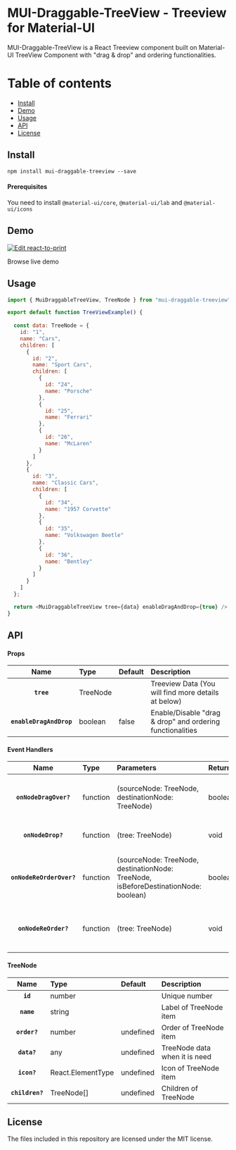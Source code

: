 # MUI-Draggable-TreeView - Treeview for Material-UI
MUI-Draggable-TreeView is a React Treeview component built on Material-UI TreeView Component with "drag & drop" and ordering functionalities.

# Table of contents
* [Install](#install)
* [Demo](#demo)
* [Usage](#usage)
* [API](#api)
* [License](#license)

## Install

`npm install mui-draggable-treeview --save`

#### Prerequisites

You need to install `@material-ui/core`, `@material-ui/lab` and `@material-ui/icons`

## Demo
[![Edit react-to-print](https://codesandbox.io/static/img/play-codesandbox.svg)](https://codesandbox.io/s/mui-draggable-treeview-uqm76)

Browse live demo

## Usage

```js
import { MuiDraggableTreeView, TreeNode } from "mui-draggable-treeview";

export default function TreeViewExample() {
  
  const data: TreeNode = {
    id: "1",
    name: "Cars",
    children: [
      {
        id: "2",
        name: "Sport Cars",
        children: [
          {
            id: "24",
            name: "Porsche"
          },
          {
            id: "25",
            name: "Ferrari"
          },
          {
            id: "26",
            name: "McLaren"
          }
        ]
      },
      {
        id: "3",
        name: "Classic Cars",
        children: [
          {
            id: "34",
            name: "1957 Corvette"
          },
          {
            id: "35",
            name: "Volkswagen Beetle"
          },
          {
            id: "36",
            name: "Bentley"
          }
        ]
      }
    ]
  };

  return <MuiDraggableTreeView tree={data} enableDragAndDrop={true} />;
}
```
## API

#### Props
|Name|Type|Default|Description
|:--:|:--|:---|:-----|
|**`tree`**|TreeNode||Treeview Data (You will find more details at below)
|**`enableDragAndDrop`**|boolean|false|Enable/Disable "drag & drop" and ordering functionalities

#### Event Handlers
|Name|Type|Parameters|ReturnType|Description
|:--:|:---|:----|:--|:-----|
|**`onNodeDragOver?`**|function|(sourceNode: TreeNode, destinationNode: TreeNode)|boolean|Gives control to allow drag over for a destination node. To allow drag over, return true
|**`onNodeDrop?`**|function|(tree: TreeNode)|void|Event handler after drop on a Node that passes updated tree data
|**`onNodeReOrderOver?`**|function|(sourceNode: TreeNode, destinationNode: TreeNode, isBeforeDestinationNode: boolean)|boolean|Gives control to allow reorder before or after destination node with isBeforeDestinationNode parameter. To allow reordering, return true
|**`onNodeReOrder?`**|function|(tree: TreeNode)|void|Event handler after reordering before or after destination Node that passes updated tree data

#### TreeNode
|Name|Type|Default|Description
|:--:|:--|:-----|:-----|
|**`id`**|number||Unique number
|**`name`**|string||Label of TreeNode item
|**`order?`**|number|undefined|Order of TreeNode item
|**`data?`**|any|undefined|TreeNode data when it is need
|**`icon?`**|React.ElementType<SvgIconProps>|undefined|Icon of TreeNode item
|**`children?`**|TreeNode[]|undefined|Children of TreeNode

## License
The files included in this repository are licensed under the MIT license.

